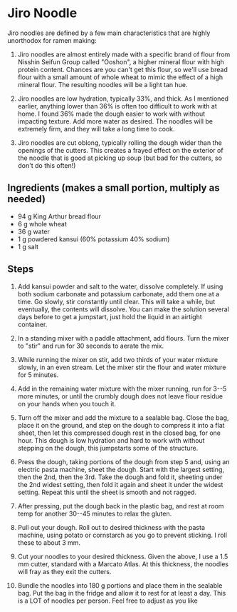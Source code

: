 # Jiro Noodle 

Jiro noodles are defined by a few main characteristics that are highly
unorthodox for ramen making:

1. Jiro noodles are almost entirely made with a specific brand of flour from
   Nisshin Seifun Group called "Ooshon", a higher mineral flour with high
   protein content. Chances are you can't get this flour, so we'll use bread
   flour with a small amount of whole wheat to mimic the effect of a high
   mineral flour. The resulting noodles will be a light tan hue.

2. Jiro noodles are low hydration, typically 33%, and thick. As I mentioned
   earlier, anything lower than 36% is often too difficult to work with at home.
   I found 36% made the dough easier to work with without impacting texture. Add
   more water as desired. The noodles will be extremely firm, and they will take
   a long time to cook. 

3. Jiro noodles are cut oblong, typically rolling the dough wider than the
   openings of the cutters. This creates a frayed effect on the exterior of the
   noodle that is good at picking up soup (but bad for the cutters, so don't do
   this often!)

## Ingredients (makes a small portion, multiply as needed)

* 94 g King Arthur bread flour
* 6 g whole wheat
* 36 g water
* 1 g powdered kansui (60% potassium 40% sodium)
* 1 g salt

## Steps

1. Add kansui powder and salt to the water, dissolve completely. If using both
   sodium carbonate and potassium carbonate, add them one at a time. Go slowly,
   stir constantly until clear. This will take a while, but eventually, the
   contents will dissolve. You can make the solution several days before to get
   a jumpstart, just hold the liquid in an airtight container.

2. In a standing mixer with a paddle attachment, add flours. Turn the mixer to
   "stir" and run for 30 seconds to aerate the mix.

3. While running the mixer on stir, add two thirds of your water mixture slowly,
   in an even stream. Let the mixer stir the flour and water mixture for 5
   minutes.

4. Add in the remaining water mixture with the mixer running, run for 3--5 more
   minutes, or until the crumbly dough does not leave flour residue on your
   hands when you touch it.

5. Turn off the mixer and add the mixture to a sealable bag. Close the bag,
   place it on the ground, and step on the dough to compress it into a flat
   sheet, then let this compressed dough rest in the closed bag, for one hour.
   This dough is low hydration and hard to work with without stepping on the
   dough, this jumpstarts some of the structure.

6. Press the dough, taking portions of the dough from step 5 and, using an
   electric pasta machine, sheet the dough. Start with the largest setting, then
   the 2nd, then the 3rd. Take the dough and fold it, sheeting under the 2nd
   widest setting, then fold it again and sheet it under the widest setting.
   Repeat this until the sheet is smooth and not ragged.

7. After pressing, put the dough back in the plastic bag, and rest at room temp
   for another 30--45 minutes to relax the gluten.

8. Pull out your dough. Roll out to desired thickness with the pasta machine,
   using potato or cornstarch as you go to prevent sticking. I roll these to
   about 3 mm.

9. Cut your noodles to your desired thickness. Given the above, I use a 1.5 mm
   cutter, standard with a Marcato Atlas. At this thickness, the noodles will
   fray as they exit the cutters.

10. Bundle the noodles into 180 g portions and place them in the sealable bag.
    Put the bag in the fridge and allow it to rest for at least a day. This is a
    LOT of noodles per person. Feel free to adjust as you like

